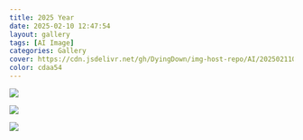 ```yaml
---
title: 2025 Year
date: 2025-02-10 12:47:54
layout: gallery
tags: [AI Image]
categories: Gallery
cover: https://cdn.jsdelivr.net/gh/DyingDown/img-host-repo/AI/202502110442264.png
color: cdaa54
---
```


![](https://cdn.jsdelivr.net/gh/DyingDown/img-host-repo/AI/202502110442264.png)

![](https://cdn.jsdelivr.net/gh/DyingDown/img-host-repo/AI/202502110445520.png)

![](https://cdn.jsdelivr.net/gh/DyingDown/img-host-repo/AI/202502110446497.png)